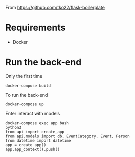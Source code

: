 From https://github.com/tko22/flask-boilerplate

# Requirements
- Docker

# Run the back-end
Only the first time
```
docker-compose build
```

To run the back-end
```
docker-compose up
```

Enter interact with models
```
docker-compose exec app bash
python3
from api import create_app
from api.models import db, EventCategory, Event, Person
from datetime import datetime
app = create_app()
app.app_context().push()
```